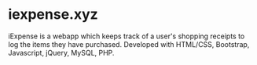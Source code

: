 # iexpense.xyz
iExpense is a webapp which keeps track of a user's shopping receipts to log the items they have purchased.
Developed with HTML/CSS, Bootstrap, Javascript, jQuery, MySQL, PHP.

